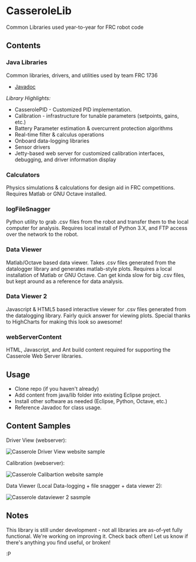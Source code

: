 # CasseroleLib
Common Libraries used year-to-year for FRC robot code

## Contents

### Java Libraries
Common libraries, drivers, and utilities used by team FRC 1736
  - [Javadoc](http://robotcasserole1736.github.io/CasseroleLib/index.html)
  
_Library Highlights:_
  - CasserolePID - Customized PID implementation.
  - Calibration - infrastructure for tunable parameters (setpoints, gains, etc.)
  - Battery Parameter estimation & overcurrent protection algorithms
  - Real-time filter & calculus operations
  - Onboard data-logging libraries
  - Sensor drivers
  - Jetty-based web server for customized calibration interfaces, debugging, and driver information display 

### Calculators
Physics simulations & calculations for design aid in FRC competitions. Requires Matlab or GNU Octave installed.

### logFileSnagger
Python utility to grab .csv files from the robot and transfer them to the local computer for analysis. Requires local install of Python 3.X, and FTP access over the network to the robot.

### Data Viewer
Matlab/Octave based data viewer. Takes .csv files generated from the datalogger library and generates matlab-style plots. Requires a local installation of Matlab or GNU Octave. Can get kinda slow for big .csv files, but kept around as a reference for data analysis.

### Data Viewer 2
Javascript & HTML5 based interactive viewer for .csv files generated from the datalogging library. Fairly quick answer for viewing plots. Special thanks to HighCharts for making this look so awesome!

### webServerContent
HTML, Javascript, and Ant build content required for supporting the Casserole Web Server libraries.


## Usage
  - Clone repo (if you haven't already)
  - Add content from java/lib folder into existing Eclipse project.
  - Install other software as needed (Eclipse, Python, Octave, etc.)
  - Reference Javadoc for class usage.

## Content Samples

Driver View (webserver):

![Casserole Driver View website sample](http://i.imgur.com/Jjtt5qY.gif)

Calibration (webserver):

![Casserole Calibartion website sample](http://i.imgur.com/u9I7qtQ.png)

Data Viewer (Local Data-logging + file snagger + data viewer 2):

![Casserole dataviewer 2 sasmple](http://i.imgur.com/Ii8zkLQ.png)
  
## Notes

This library is still under development - not all libraries are as-of-yet fully functional. We're working on improving it. Check back often! Let us know if there's anything you find useful, or broken!

:P
